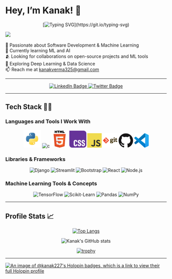 # Hey, I’m Kanak! 👋

<div align="center">

  [![Typing SVG](https://readme-typing-svg.herokuapp.com?font=Montserrat&color=blue&vCenter=true&lines=Front-end-Developer+🧑‍💻;ML+Learner🧠;Problem+Solver+🔨;)](https://git.io/typing-svg)
</div>

![](https://komarev.com/ghpvc/?username=kanak227)

<div align="left">

👀 Passionate about Software Development & Machine Learning  
🌱 Currently learning ML and AI  
🫂 Looking for collaborations on open-source projects and ML tools  
📖 Exploring Deep Learning & Data Science  
📫 Reach me at kanakverma325@gmail.com

</div>

---

<div id="badges" align="center">

  <a href="https://www.linkedin.com/in/kanakverma19/">
    <img src="https://img.shields.io/badge/LinkedIn-0072b1?style=for-the-badge&logo=linkedin&logoColor=white" alt="LinkedIn Badge"/>
  </a>
  <a href="https://x.com/Kanak4257">
    <img src="https://img.shields.io/badge/Twitter-1DA1F2?style=for-the-badge&logo=twitter&logoColor=white" alt="Twitter Badge"/>
  </a>

</div>

---

## Tech Stack 👨‍💻

### Languages and Tools I Work With

<div align="center">
  <img height="55" alt="python" src="https://raw.githubusercontent.com/github/explore/main/topics/python/python.png">
  <img height="50" alt="c" src="https://fekir.info/img/c-logo.png">
  <img height="53" alt="html" src="https://raw.githubusercontent.com/github/explore/main/topics/html/html.png">
  <img height="53" alt="css" src="https://raw.githubusercontent.com/github/explore/main/topics/css/css.png"> 
  <img height="45" alt="js" src="https://raw.githubusercontent.com/github/explore/main/topics/javascript/javascript.png">
  <img height="45" alt="git" src="https://raw.githubusercontent.com/github/explore/main/topics/git/git.png">
  <img height="45" alt="github" src="https://raw.githubusercontent.com/github/explore/main/topics/github/github.png">
  <img height="45" alt="vscode" src="https://raw.githubusercontent.com/github/explore/main/topics/visual-studio-code/visual-studio-code.png">
</div>

### Libraries & Frameworks

<div align="center">

![Django](https://img.shields.io/badge/Django-royalblue.svg?style=for-the-badge&logo=Django&logoColor=white)
![Streamlit](https://img.shields.io/badge/Streamlit-royalblue.svg?style=for-the-badge&logo=Streamlit&logoColor=white)
![Bootstrap](https://img.shields.io/badge/Bootstrap-royalblue.svg?style=for-the-badge&logo=Bootstrap&logoColor=white)
![React](https://img.shields.io/badge/React-royalblue.svg?style=for-the-badge&logo=React&logoColor=white)
![Node.js](https://img.shields.io/badge/Node.js-royalblue.svg?style=for-the-badge&logo=Node.js&logoColor=white)

</div>

### Machine Learning Tools & Concepts

<div align="center">

![TensorFlow](https://img.shields.io/badge/TensorFlow-royalblue.svg?style=for-the-badge&logo=TensorFlow&logoColor=white)
![Scikit-Learn](https://img.shields.io/badge/Scikit--Learn-royalblue.svg?style=for-the-badge&logo=scikit-learn&logoColor=white)
![Pandas](https://img.shields.io/badge/Pandas-royalblue.svg?style=for-the-badge&logo=pandas&logoColor=white)
![NumPy](https://img.shields.io/badge/NumPy-royalblue.svg?style=for-the-badge&logo=numpy&logoColor=white)

</div>

---

## Profile Stats 📈

<div align="center">

[![Top Langs](https://github-readme-stats.vercel.app/api/top-langs/?username=kanak227&layout=compact&theme=tokyonight&hide=jupyter%20notebook&size_weight=0.5&count_weight=0.5)](https://github.com/kanak227?tab=repositories)


![Kanak's GitHub stats](https://github-readme-stats.vercel.app/api?username=kanak227&count_private=true&show_icons=true&theme=tokyonight)

[![trophy](https://github-profile-trophy.vercel.app/?username=kanak227&theme=onedark)](https://github.com/kanak227/github-profile-trophy)

</div>

---

[![An image of @kanak227's Holopin badges, which is a link to view their full Holopin profile](https://holopin.me/kanak227)](https://holopin.io/@kanak227)

